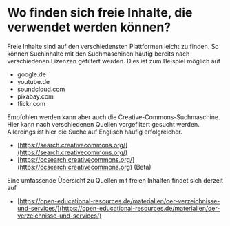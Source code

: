 # Wo finden sich freie Inhalte, die verwendet werden können?

Freie Inhalte sind auf den verschiedensten Plattformen leicht zu finden. So können Suchinhalte mit den Suchmaschinen häufig bereits nach verschiedenen Lizenzen gefiltert werden. Dies ist zum Beispiel möglich auf

* google.de
* youtube.de
* soundcloud.com
* pixabay.com
* flickr.com

Empfohlen werden kann aber auch die Creative-Commons-Suchmaschine. Hier kann nach verschiedenen Quellen vorgefiltert gesucht werden. Allerdings ist hier die Suche auf Englisch häufig erfolgreicher.

* [https://search.creativecommons.org/](https://search.creativecommons.org/)
* [https://ccsearch.creativecommons.org/](https://ccsearch.creativecommons.org) \(Beta\)

Eine umfassende Übersicht zu Quellen mit freien Inhalten findet sich derzeit auf

* [https://open-educational-resources.de/materialien/oer-verzeichnisse-und-services/](https://open-educational-resources.de/materialien/oer-verzeichnisse-und-services/)





